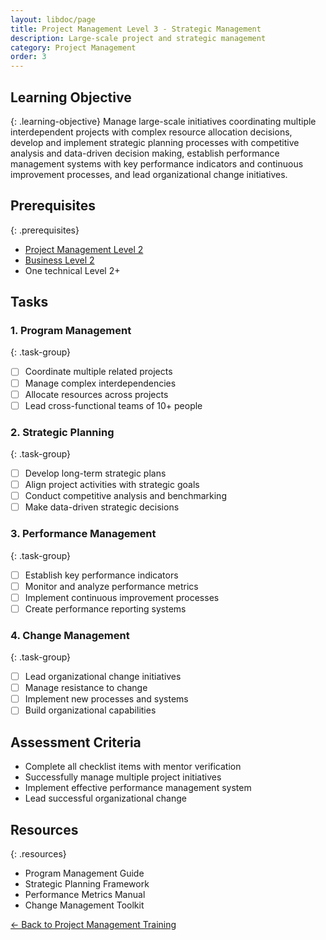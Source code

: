 ```yaml
---
layout: libdoc/page
title: Project Management Level 3 - Strategic Management
description: Large-scale project and strategic management
category: Project Management
order: 3
---
```


## Learning Objective
{: .learning-objective}
Manage large-scale initiatives coordinating multiple interdependent projects with complex resource allocation decisions, develop and implement strategic planning processes with competitive analysis and data-driven decision making, establish performance management systems with key performance indicators and continuous improvement processes, and lead organizational change initiatives.

## Prerequisites
{: .prerequisites}
- [Project Management Level 2](../project-management/level-2)
- [Business Level 2](../business/level-2)
- One technical Level 2+

## Tasks

### 1. Program Management
{: .task-group}
- [ ] Coordinate multiple related projects
- [ ] Manage complex interdependencies
- [ ] Allocate resources across projects
- [ ] Lead cross-functional teams of 10+ people

### 2. Strategic Planning
{: .task-group}
- [ ] Develop long-term strategic plans
- [ ] Align project activities with strategic goals
- [ ] Conduct competitive analysis and benchmarking
- [ ] Make data-driven strategic decisions

### 3. Performance Management
{: .task-group}
- [ ] Establish key performance indicators
- [ ] Monitor and analyze performance metrics
- [ ] Implement continuous improvement processes
- [ ] Create performance reporting systems

### 4. Change Management
{: .task-group}
- [ ] Lead organizational change initiatives
- [ ] Manage resistance to change
- [ ] Implement new processes and systems
- [ ] Build organizational capabilities

## Assessment Criteria
- Complete all checklist items with mentor verification
- Successfully manage multiple project initiatives
- Implement effective performance management system
- Lead successful organizational change

## Resources
{: .resources}
- Program Management Guide
- Strategic Planning Framework
- Performance Metrics Manual
- Change Management Toolkit

[← Back to Project Management Training](../)